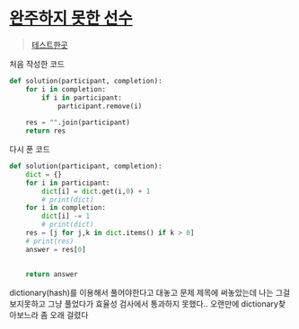# [완주하지 못한 선수](https://programmers.co.kr/learn/courses/30/lessons/42576?language=python3)
> [테스트한곳](https://replit.com/)

처음 작성한 코드
``` python
def solution(participant, completion):
    for i in completion:
        if i in participant:
            participant.remove(i)
    
    res = "".join(participant)
    return res
```


다시 푼 코드

``` python
def solution(participant, completion):
    dict = {}
    for i in participant:
        dict[i] = dict.get(i,0) + 1
        # print(dict)
    for i in completion:
        dict[i] -= 1
        # print(dict)
    res = [j for j,k in dict.items() if k > 0]
    # print(res)
    answer = res[0]
    
    
    return answer
```

dictionary(hash)를 이용해서 풀어야한다고 대놓고 문제 제목에 써놓았는데 나는 그걸 보지못하고 그냥 풀었다가 효율성 검사에서 통과하지 못했다..
오랜만에 dictionary찾아보느라 좀 오래 걸렸다 
